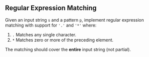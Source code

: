 ## Regular Expression Matching

Given an input string `s` and a pattern `p`, implement regular expression matching with support for `'.'` and `'*'` where:

 1. `.` Matches any single character.
 1. `*` Matches zero or more of the preceding element. 

The matching should cover the **entire** input string (not partial).
